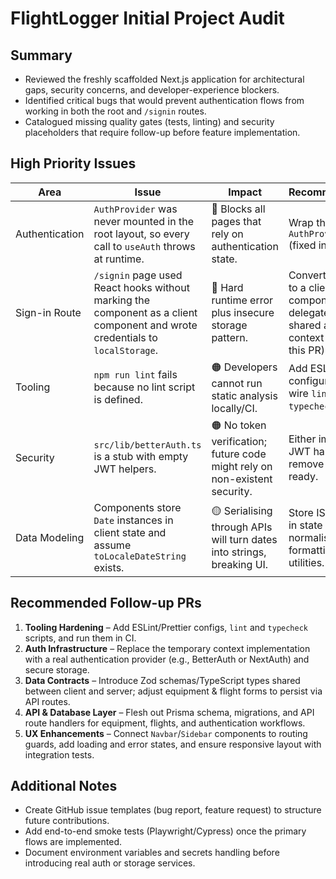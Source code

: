 # FlightLogger Initial Project Audit

## Summary
- Reviewed the freshly scaffolded Next.js application for architectural gaps, security concerns, and developer-experience blockers.
- Identified critical bugs that would prevent authentication flows from working in both the root and `/signin` routes.
- Catalogued missing quality gates (tests, linting) and security placeholders that require follow-up before feature implementation.

## High Priority Issues

| Area | Issue | Impact | Recommendation |
| --- | --- | --- | --- |
| Authentication | `AuthProvider` was never mounted in the root layout, so every call to `useAuth` throws at runtime. | 🔴 Blocks all pages that rely on authentication state. | Wrap the app in `AuthProvider` (fixed in this PR). |
| Sign-in Route | `/signin` page used React hooks without marking the component as a client component and wrote credentials to `localStorage`. | 🔴 Hard runtime error plus insecure storage pattern. | Convert the route to a client component and delegate to the shared auth context (fixed in this PR). |
| Tooling | `npm run lint` fails because no lint script is defined. | 🟠 Developers cannot run static analysis locally/CI. | Add ESLint configuration and wire `lint` & `typecheck` scripts. |
| Security | `src/lib/betterAuth.ts` is a stub with empty JWT helpers. | 🟠 No token verification; future code might rely on non-existent security. | Either implement JWT handling or remove until ready. |
| Data Modeling | Components store `Date` instances in client state and assume `toLocaleDateString` exists. | 🟡 Serialising through APIs will turn dates into strings, breaking UI. | Store ISO strings in state and normalise formatting utilities. |

## Recommended Follow-up PRs
1. **Tooling Hardening** – Add ESLint/Prettier configs, `lint` and `typecheck` scripts, and run them in CI.
2. **Auth Infrastructure** – Replace the temporary context implementation with a real authentication provider (e.g., BetterAuth or NextAuth) and secure storage.
3. **Data Contracts** – Introduce Zod schemas/TypeScript types shared between client and server; adjust equipment & flight forms to persist via API routes.
4. **API & Database Layer** – Flesh out Prisma schema, migrations, and API route handlers for equipment, flights, and authentication workflows.
5. **UX Enhancements** – Connect `Navbar`/`Sidebar` components to routing guards, add loading and error states, and ensure responsive layout with integration tests.

## Additional Notes
- Create GitHub issue templates (bug report, feature request) to structure future contributions.
- Add end-to-end smoke tests (Playwright/Cypress) once the primary flows are implemented.
- Document environment variables and secrets handling before introducing real auth or storage services.
